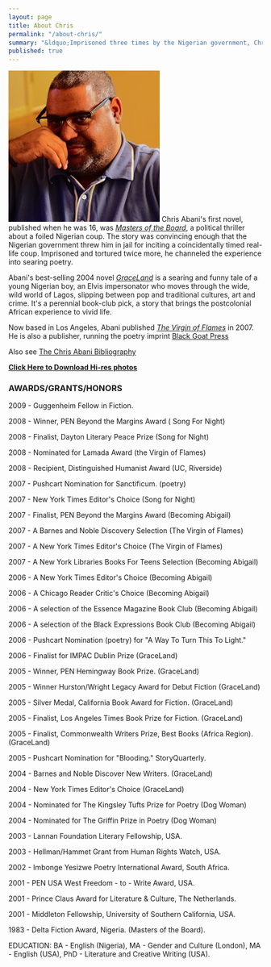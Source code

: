 ```yaml
---
layout: page
title: About Chris
permalink: "/about-chris/"
summary: "&ldquo;Imprisoned three times by the Nigerian government, Chris Abani turned his experience into poems that Harold Pinter called &lsquo;the most naked, harrowing expression of prison life and political torture imaginable.&rsquo;&rdquo;\n"
published: true
---
```


![Chris Headshot](/assets/img/author-photo_chris-abani-c-chris-abani.jpg) Chris Abani's first novel, published when he was 16, was *[Masters of the Board](http://www.chrisabani.com/Abani_Fiction/MastersOfTheBoard.htm)*, a political thriller about a foiled Nigerian coup. The story was convincing enough that the Nigerian government threw him in jail for inciting a coincidentally timed real-life coup. Imprisoned and tortured twice more, he channeled the experience into searing poetry. 

Abani's best-selling 2004 novel [*GraceLand*](href="http://www.chrisabani.com/Abani_Fiction/Graceland.htm) is a searing and funny tale of a young Nigerian boy, an Elvis impersonator who moves through the wide, wild world of Lagos, slipping between pop and traditional cultures, art and crime. It's a perennial book-club pick, a story that brings the postcolonial African experience to vivid life.

Now based in Los Angeles, Abani published [*The Virgin of Flames*](http://www.amazon.com/Virgin-Flames-Chris-Abani/dp/014303877X/ref=pd_bbs_2/104-2095816-3374369?ie=UTF8&s=books&qid=1186091362&sr=8-2) in 2007. He is also a publisher, running the poetry imprint [Black Goat Press](http://www.chrisabani.com/Black_Goat/Black_Goat.htm)

Also see [The Chris Abani Bibliography](http://www.l3.ulg.ac.be/abani/index.html)

[**Click Here to Download Hi-res photos**](/assets/files/ChrisAbani_PrintHiRes.zip)




### AWARDS/GRANTS/HONORS

2009 - Guggenheim Fellow in Fiction.

2008 - Winner, PEN Beyond the Margins Award ( Song For Night)

2008 - Finalist, Dayton Literary Peace Prize (Song for Night)

2008 - Nominated for Lamada Award (the Virgin of Flames)

2008 - Recipient, Distinguished Humanist Award (UC, Riverside)

2007 - Pushcart Nomination for Sanctificum. (poetry)

2007 - New York Times Editor's Choice (Song for Night)

2007 - Finalist, PEN Beyond the Margins Award (Becoming Abigail)

2007 - A Barnes and Noble Discovery Selection (The Virgin of Flames)

2007 - A New York Times Editor's Choice (The Virgin of Flames)

2007 - A New York Libraries Books For Teens Selection (Becoming Abigail)

2006 - A New York Times Editor's Choice (Becoming Abigail)

2006 - A Chicago Reader Critic's Choice (Becoming Abigail)

2006 - A selection of the Essence Magazine Book Club (Becoming Abigail)

2006 - A selection of the Black Expressions Book Club (Becoming Abigail)

2006 - Pushcart Nomination (poetry) for "A Way To Turn This To Light."

2006 - Finalist for IMPAC Dublin Prize (GraceLand)

2005 - Winner, PEN Hemingway Book Prize. (GraceLand)

2005 - Winner Hurston/Wright Legacy Award for Debut Fiction (GraceLand)

2005 - Silver Medal, California Book Award for Fiction. (GraceLand)

2005 - Finalist, Los Angeles Times Book Prize for Fiction. (GraceLand)

2005 - Finalist, Commonwealth Writers Prize, Best Books (Africa Region). (GraceLand)

2005 - Pushcart Nomination for "Blooding." StoryQuarterly.

2004 - Barnes and Noble Discover New Writers. (GraceLand)

2004 - New York Times Editor's Choice (GraceLand)

2004 - Nominated for The Kingsley Tufts Prize for Poetry (Dog Woman)

2004 - Nominated for The Griffin Prize in Poetry (Dog Woman)

2003 - Lannan Foundation Literary Fellowship, USA.

2003 - Hellman/Hammet Grant from Human Rights Watch, USA.

2002 - Imbonge Yesizwe Poetry International Award, South Africa.

2001 - PEN USA West Freedom - to - Write Award, USA.

2001 - Prince Claus Award for Literature & Culture, The Netherlands.

2001 - Middleton Fellowship, University of Southern California, USA.

1983 - Delta Fiction Award, Nigeria. (Masters of the Board).

EDUCATION:
BA - English (Nigeria), MA - Gender and Culture (London), MA - English (USA), PhD - Literature and Creative Writing (USA).